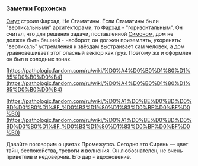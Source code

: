### Заметки Горхонска

[Омут](https://pathologic.fandom.com/ru/wiki/%D0%9E%D0%BC%D1%83%D1%82) строил Фархад. Не Стаматины. Если Стаматины были "вертикальными" архитекторами, то Фархад - "горизонтальным". Он считал, что для решения задачи, поставленной [Симоном](https://pathologic.fandom.com/ru/wiki/%D0%A1%D0%B8%D0%BC%D0%BE%D0%BD_%D0%9A%D0%B0%D0%B8%D0%BD), дом не должен быть башней - наоборот, он должен приземлять, укоренять: "вертикаль" устремления к звёздам выстраивает сам человек, а дом уравновешивает этот опасный вектор как груз. Поэтому же и оформлен он был в холодных тонах.

[https://pathologic.fandom.com/ru/wiki/%D0%A4%D0%B0%D1%80%D1%85%D0%B0%D0%B4](https://pathologic.fandom.com/ru/wiki/%D0%A4%D0%B0%D1%80%D1%85%D0%B0%D0%B4)

[https://pathologic.fandom.com/ru/wiki/%D0%A1%D0%BE%D0%BD%D0%BD%D0%B0%D1%8F_%D0%B3%D1%80%D1%83%D0%BF%D0%BF%D0%B0](https://pathologic.fandom.com/ru/wiki/%D0%A1%D0%BE%D0%BD%D0%BD%D0%B0%D1%8F_%D0%B3%D1%80%D1%83%D0%BF%D0%BF%D0%B0)

Давайте поговорим о цветах Промежутка. Сегодня это Сирень — цвет тайн, беспокойства, тревоги и волнения. Он любознателен, не очень приветлив и недоверчив. Его дар - вдохновение.